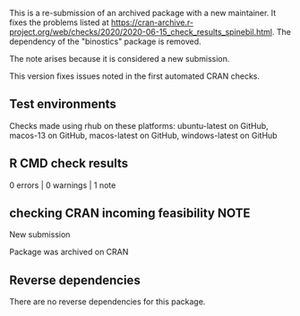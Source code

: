 
This is a re-submission of an archived package with a new maintainer. It fixes the problems listed at https://cran-archive.r-project.org/web/checks/2020/2020-06-15_check_results_spinebil.html. The dependency of the "binostics" package is removed.

The note arises because it is considered a new submission.

This version fixes issues noted in the first automated CRAN checks. 

## Test environments

Checks made using rhub on these platforms: ubuntu-latest on GitHub, macos-13 on GitHub, macos-latest on GitHub, windows-latest on GitHub

## R CMD check results

0 errors | 0 warnings | 1 note

## checking CRAN incoming feasibility NOTE

New submission

Package was archived on CRAN

## Reverse dependencies

There are no reverse dependencies for this package.
